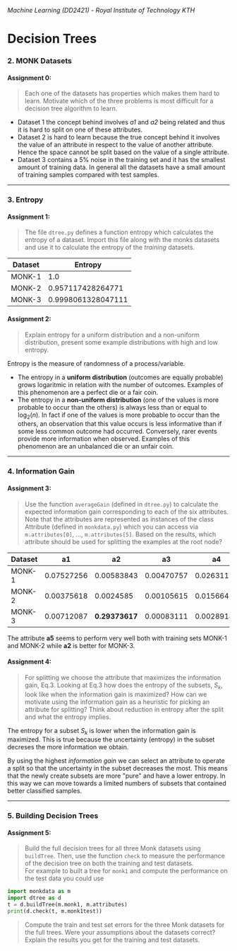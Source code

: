 *Machine Learning (DD2421) - Royal Institute of Technology KTH*
# Decision Trees


### 2. MONK Datasets
#### Assignment 0:
> Each one of the datasets has properties which makes them hard to learn. Motivate which of the three problems is most difficult for a decision tree algorithm to learn.

* Dataset 1 the concept behind involves *a1* and *a2* being related and thus it is hard to split on one of these attributes.
* Dataset 2 is hard to learn because the true concept behind it involves the value of an attribute in respect to the value of another attribute. Hence the space cannot be split based on the value of a single attribute.
* Dataset 3 contains a 5% noise in the training set and it has the smallest amount of training data.
In general all the datasets have a small amount of training samples compared with test samples.

---

### 3. Entropy
#### Assignment 1:
> The file `dtree.py` defines a function entropy which calculates the entropy of a dataset. Import this file along with the monks datasets and use it to calculate the entropy of the _training_ datasets.

| Dataset | Entropy            |
|---------|--------------------|
| MONK-1  | 1.0                |
| MONK-2  | 0.957117428264771  |
| MONK-3  | 0.9998061328047111 |

#### Assignment 2: 
> Explain entropy for a uniform distribution and a non-uniform distribution, present some example distributions with high and low entropy.

Entropy is the measure of randomness of a process/variable.
* The entropy in a **uniform distribution** (outcomes are equally probable) grows logaritmic in relation with the number of outcomes. Examples of this phenomenon are a perfect die or a fair coin.
* The entropy in a **non-uniform distribution** (one of the values is more probable to occur than the others) is always less than or equal to log<sub>2</sub>(*n*). In fact if one of the values is more probable to occur than the others, an observation that this value occurs is less informative than if some less common outcome had occurred. Conversely, rarer events provide more information when observed.
Examples of this phenomenon are an unbalanced die or an unfair coin.
---

### 4. Information Gain
#### Assignment 3:
> Use the function `averageGain` (defined in `dtree.py`) to calculate the expected information gain corresponding to each of the six attributes. Note that the attributes are represented as instances of the class Attribute (defined in `monkdata.py`) which you can access via `m.attributes[0]`, ..., `m.attributes[5]`. Based on the results, which attribute should be used for splitting the examples at the root node?

| Dataset |     a1     |     a2     |     a3     |     a4     |     a5     |     a6     |
|---------|------------|------------|------------|------------|------------|------------|
|  MONK-1 | 0.07527256 | 0.00583843 | 0.00470757 | 0.0263117  | **0.28703075** | 0.00075786 |
|  MONK-2 | 0.00375618 | 0.0024585  | 0.00105615 | 0.01566425 | **0.01727718** | 0.00624762 |
|  MONK-3 | 0.00712087 | **0.29373617** | 0.00083111 | 0.00289182 | 0.25591172 | 0.00707703 |

The attribute **a5** seems to perform very well both with training sets MONK-1 and MONK-2 while **a2** is better for MONK-3.

#### Assignment 4:
> For splitting we choose the attribute that maximizes the information gain, Eq.3. Looking at Eq.3 how does the entropy of
the subsets, *S<sub>k</sub>*, look like when the information gain is maximized? How can we motivate using the information gain as a heuristic for picking an attribute for splitting? Think about reduction in entropy after the split and what the entropy implies.

The entropy for a subset *S<sub>k</sub>* is lower when the information gain is maximized. This is true because the uncertainty (entropy) in the subset decreses the more information we obtain.

By using the highest *information gain* we can select an attribute to operate a split so that the uncertainty in the subset decreases the most. This means that the newly create subsets are more "pure" and have a lower entropy. In this way we can move towards a limited numbers of subsets that contained better classified samples.

---

### 5. Building Decision Trees
#### Assignment 5:
> Build the full decision trees for all three Monk datasets using `buildTree`. Then, use the function `check` to measure the performance of the decision tree on both the training and test datasets. <br> For example to built a tree for `monk1` and compute the performance on the test data you could use
```python
import monkdata as m
import dtree as d
t = d.buildTree(m.monk1, m.attributes)
print(d.check(t, m.monk1test))
```
> Compute the train and test set errors for the three Monk datasets for the full trees. Were your assumptions about the datasets correct? Explain the results you get for the training and test datasets.
